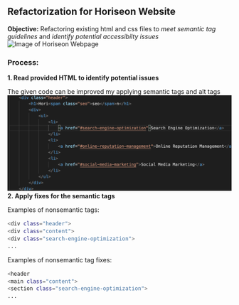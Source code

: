 ## Refactorization for Horiseon Website
**Objective:** Refactoring existing html and css files to _meet semantic tag guidelines_ and _identify potential accessibilty issues_
![Image of Horiseon Webpage](assets/images/screenshot.png)
### Process:
**1.  Read provided HTML to identify potential issues**

The given code can be improved my applying semantic tags and alt tags
![Image of code that do not satisfy guidelines](assets/images/code-err-snip.png)
**2.  Apply fixes for the semantic tags**

Examples of nonsemantic tags:
```bash
<div class="header">
<div class="content">
<div class="search-engine-optimization">
...
```
Examples of nonsemantic tag fixes:
```bash
<header
<main class="content">
<section class="search-engine-optimization">
...
```